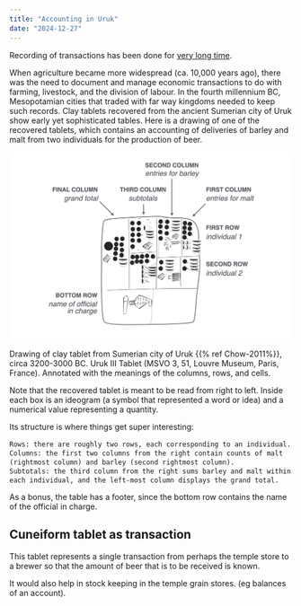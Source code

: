 ```yaml
---
title: "Accounting in Uruk"
date: "2024-12-27"
---
```


Recording of transactions has been done for [very long time](https://posit-dev.github.io/great-tables/blog/design-philosophy/).

When agriculture became more widespread (ca. 10,000 years ago), there was the need to document and manage economic transactions to do with farming, livestock, and the division of labour. In the fourth millennium BC, Mesopotamian cities that traded with far way kingdoms needed to keep such records. Clay tablets recovered from the ancient Sumerian city of Uruk show early yet sophisticated tables. Here is a drawing of one of the recovered tablets, which contains an accounting of deliveries of barley and malt from two individuals for the production of beer.

![Uruk table with annotations](uruk_tablet_with_annotations.png)

Drawing of clay tablet from Sumerian city of Uruk {{% ref Chow-2011%}}, circa 3200-3000 BC. Uruk III Tablet (MSVO 3, 51, Louvre Museum, Paris, France). Annotated with the meanings of the columns, rows, and cells.

Note that the recovered tablet is meant to be read from right to left. Inside each box is an ideogram (a symbol that represented a word or idea) and a numerical value representing a quantity.

Its structure is where things get super interesting:

    Rows: there are roughly two rows, each corresponding to an individual.
    Columns: the first two columns from the right contain counts of malt (rightmost column) and barley (second rightmost column).
    Subtotals: the third column from the right sums barley and malt within each individual, and the left-most column displays the grand total.

As a bonus, the table has a footer, since the bottom row contains the name of the official in charge.

## Cuneiform tablet as transaction

This tablet represents a single transaction from perhaps the temple store to a brewer so
that the amount of beer that is to be received is known. 

It would also help in stock keeping in the temple grain stores. 
(eg balances of an account).
